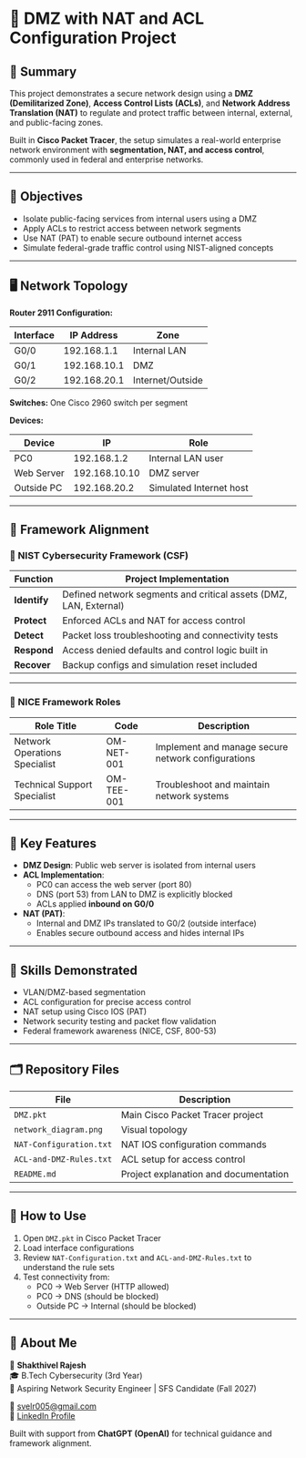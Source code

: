# 🔐 DMZ with NAT and ACL Configuration Project

## 📌 Summary
This project demonstrates a secure network design using a **DMZ (Demilitarized Zone)**, **Access Control Lists (ACLs)**, and **Network Address Translation (NAT)** to regulate and protect traffic between internal, external, and public-facing zones.

Built in **Cisco Packet Tracer**, the setup simulates a real-world enterprise network environment with **segmentation, NAT, and access control**, commonly used in federal and enterprise networks.

---

## 🎯 Objectives

- Isolate public-facing services from internal users using a DMZ
- Apply ACLs to restrict access between network segments
- Use NAT (PAT) to enable secure outbound internet access
- Simulate federal-grade traffic control using NIST-aligned concepts

---

## 🖥️ Network Topology

**Router 2911 Configuration:**

| Interface | IP Address | Zone |
|-----------|------------|------|
| G0/0 | 192.168.1.1 | Internal LAN |
| G0/1 | 192.168.10.1 | DMZ |
| G0/2 | 192.168.20.1 | Internet/Outside |

**Switches:** One Cisco 2960 switch per segment

**Devices:**

| Device | IP | Role |
|--------|----|------|
| PC0 | 192.168.1.2 | Internal LAN user |
| Web Server | 192.168.10.10 | DMZ server |
| Outside PC | 192.168.20.2 | Simulated Internet host |

---

## 🧭 Framework Alignment

### 🔹 NIST Cybersecurity Framework (CSF)

| Function | Project Implementation |
|----------|------------------------|
| **Identify** | Defined network segments and critical assets (DMZ, LAN, External) |
| **Protect** | Enforced ACLs and NAT for access control |
| **Detect** | Packet loss troubleshooting and connectivity tests |
| **Respond** | Access denied defaults and control logic built in |
| **Recover** | Backup configs and simulation reset included |

---

### 🔹 NICE Framework Roles

| Role Title | Code | Description |
|------------|------|-------------|
| Network Operations Specialist | OM-NET-001 | Implement and manage secure network configurations |
| Technical Support Specialist | OM-TEE-001 | Troubleshoot and maintain network systems |

---


## 🔧 Key Features

- **DMZ Design**: Public web server is isolated from internal users
- **ACL Implementation**:
  - PC0 can access the web server (port 80)
  - DNS (port 53) from LAN to DMZ is explicitly blocked
  - ACLs applied **inbound on G0/0**
- **NAT (PAT)**:
  - Internal and DMZ IPs translated to G0/2 (outside interface)
  - Enables secure outbound access and hides internal IPs

---

## 🧪 Skills Demonstrated

- VLAN/DMZ-based segmentation
- ACL configuration for precise access control
- NAT setup using Cisco IOS (PAT)
- Network security testing and packet flow validation
- Federal framework awareness (NICE, CSF, 800-53)

---

## 🗂️ Repository Files

| File | Description |
|------|-------------|
| `DMZ.pkt` | Main Cisco Packet Tracer project |
| `network_diagram.png` | Visual topology |
| `NAT-Configuration.txt` | NAT IOS configuration commands |
| `ACL-and-DMZ-Rules.txt` | ACL setup for access control |
| `README.md` | Project explanation and documentation |

---

## 🧠 How to Use

1. Open `DMZ.pkt` in Cisco Packet Tracer
2. Load interface configurations
3. Review `NAT-Configuration.txt` and `ACL-and-DMZ-Rules.txt` to understand the rule sets
4. Test connectivity from:
   - PC0 → Web Server (HTTP allowed)
   - PC0 → DNS (should be blocked)
   - Outside PC → Internal (should be blocked)

---

## 📎 About Me

👤 **Shakthivel Rajesh**  
🎓 B.Tech Cybersecurity (3rd Year)  
🎯 Aspiring Network Security Engineer | SFS Candidate (Fall 2027)  

📧 svelr005@gmail.com  
🔗 [LinkedIn Profile](https://www.linkedin.com/in/svelr005/)  

Built with support from **ChatGPT (OpenAI)** for technical guidance and framework alignment.

